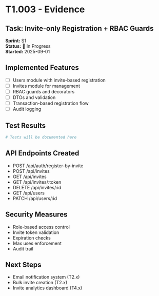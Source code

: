 # T1.003 - Evidence

## Task: Invite-only Registration + RBAC Guards
**Sprint:** S1  
**Status:** 🔄 In Progress  
**Started:** 2025-09-01

## Implemented Features
- [ ] Users module with invite-based registration
- [ ] Invites module for management
- [ ] RBAC guards and decorators
- [ ] DTOs and validation
- [ ] Transaction-based registration flow
- [ ] Audit logging

## Test Results
```bash
# Tests will be documented here
```

## API Endpoints Created
- POST /api/auth/register-by-invite
- POST /api/invites
- GET /api/invites
- GET /api/invites/:token
- DELETE /api/invites/:id
- GET /api/users
- PATCH /api/users/:id

## Security Measures
- Role-based access control
- Invite token validation
- Expiration checks
- Max uses enforcement
- Audit trail

## Next Steps
- Email notification system (T2.x)
- Bulk invite creation (T2.x)
- Invite analytics dashboard (T4.x)
